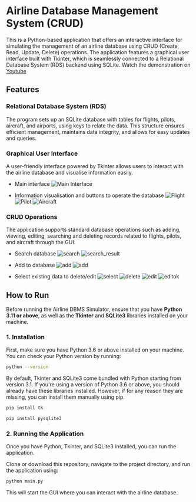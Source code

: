 # Airline Database Management System (CRUD)

This is a Python-based application that offers an interactive interface for simulating the management of an airline database using CRUD (Create, Read, Update, Delete) operations. The application features a graphical user interface built with Tkinter, which is seamlessly connected to a Relational Database System (RDS) backend using SQLite. Watch the demonstration on [Youtube](https://www.youtube.com/watch?v=84AbXSD07Oo)

## Features
### Relational Database System (RDS)
The program sets up an SQLite database with tables for flights, pilots, aircraft, and airports, using keys to relate the data. This structure ensures efficient management, maintains data integrity, and allows for easy updates and queries.

### Graphical User Interface
A user-friendly interface powered by Tkinter allows users to interact with the airline database and visualise information easily.
- Main interface
![Main Interface](images/main.png)

- Information visualisation and buttons to operate the database
![Flight](images/flight_display.png)
![Pilot](images/pilots_display.png)
![Aircraft](images/aircraft_display.png)

### CRUD Operations
The application supports standard database operations such as adding, viewing, editing, searching and deleting records related to flights, pilots, and aircraft through the GUI.
- Search database
![search](images/flight_search.png)
![search_result](images/flight_search_result.png)

- Add to database
![add](images/flight_add.png)
![add](images/flight_add2.png)

- Select existing data to delete/edit
![select](images/flight_messagebox.png)
![delete](images/flight_delete.png)
![edit](images/flight_edit.png)
![editok](images/flight_editok.png)

## How to Run
Before running the Airline DBMS Simulator, ensure that you have **Python 3.11 or above**, as well as the **Tkinter** and **SQLite3** libraries installed on your machine.

### 1. Installation
First, make sure you have Python 3.6 or above installed on your machine. You can check your Python version by running:
```bash
python --version
```
By default, Tkinter and SQLite3 come bundled with Python starting from version 3.1. If you're using a version of Python 3.6 or above, you should already have these libraries installed. However, if for any reason they are missing, you can install them manually using pip.
```bash
pip install tk
```
```bash
pip install pysqlite3
```

### 2. Running the Application
Once you have Python, Tkinter, and SQLite3 installed, you can run the application.

Clone or download this repository, navigate to the project directory, and run the application using:
```bash
python main.py
```
This will start the GUI where you can interact with the airline database.
